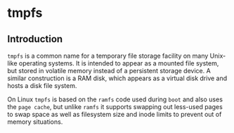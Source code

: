 # tmpfs

## Introduction

`tmpfs` is a common name for a temporary file storage facility on many Unix-like operating systems. It is intended to appear as a mounted file system, but stored in volatile memory instead of a persistent storage device. A similar construction is a RAM disk, which appears as a virtual disk drive and hosts a disk file system.

On Linux `tmpfs` is based on the `ramfs` code used during `boot` and also uses the `page cache`, but unlike `ramfs` it supports swapping out less-used pages to swap space as well as filesystem size and inode limits to prevent out of memory situations.